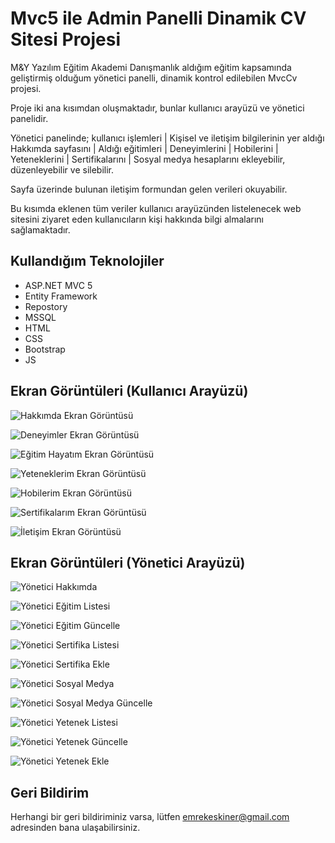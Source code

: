 # Mvc5 ile Admin Panelli Dinamik CV Sitesi Projesi


M&Y Yazılım Eğitim Akademi Danışmanlık aldığım eğitim kapsamında geliştirmiş olduğum yönetici panelli, dinamik kontrol edilebilen  MvcCv projesi.

Proje iki ana kısımdan oluşmaktadır, bunlar kullanıcı arayüzü ve yönetici panelidir. 

Yönetici panelinde; kullanıcı işlemleri | Kişisel ve iletişim bilgilerinin yer aldığı Hakkımda sayfasını | Aldığı eğitimleri | Deneyimlerini | Hobilerini | Yeteneklerini | Sertifikalarını | Sosyal medya hesaplarını ekleyebilir, düzenleyebilir ve silebilir.

 Sayfa üzerinde bulunan iletişim formundan gelen verileri okuyabilir. 

Bu kısımda eklenen tüm veriler kullanıcı arayüzünden listelenecek web sitesini ziyaret eden kullanıcıların kişi hakkında bilgi almalarını sağlamaktadır.

## Kullandığım Teknolojiler

- ASP.NET MVC 5
- Entity Framework
- Repostory
- MSSQL
- HTML 
- CSS 
- Bootstrap 
- JS


## Ekran Görüntüleri (Kullanıcı Arayüzü)

![Hakkımda Ekran Görüntüsü](https://github.com/emrekeskiner/MvcCV/blob/master/MvcCv/ekranGoruntuleri/AnaSayfa.png?raw=true)

![Deneyimler Ekran Görüntüsü](https://github.com/emrekeskiner/MvcCV/blob/master/MvcCv/ekranGoruntuleri/Deneyimler.png?raw=true)

![Eğitim Hayatım Ekran Görüntüsü](https://github.com/emrekeskiner/MvcCV/blob/master/MvcCv/ekranGoruntuleri/Egitim.png?raw=true)

![Yeteneklerim Ekran Görüntüsü](https://github.com/emrekeskiner/MvcCV/blob/master/MvcCv/ekranGoruntuleri/yeteneklerim.png?raw=true)

![Hobilerim Ekran Görüntüsü](https://github.com/emrekeskiner/MvcCV/blob/master/MvcCv/ekranGoruntuleri/hobilerim.png?raw=true)

![Sertifikalarım Ekran Görüntüsü](https://github.com/emrekeskiner/MvcCV/blob/master/MvcCv/ekranGoruntuleri/Sertifikalarim.png?raw=true)

![İletişim Ekran Görüntüsü](https://github.com/emrekeskiner/MvcCV/blob/master/MvcCv/ekranGoruntuleri/iletisim.png?raw=true)

## Ekran Görüntüleri (Yönetici Arayüzü)

![Yönetici Hakkımda](https://github.com/emrekeskiner/MvcCV/blob/master/MvcCv/ekranGoruntuleri/AdmHakkimda.png?raw=true)

![Yönetici Eğitim Listesi](https://github.com/emrekeskiner/MvcCV/blob/master/MvcCv/ekranGoruntuleri/AdmEgitimListesi.png?raw=true)

![Yönetici Eğitim Güncelle](https://github.com/emrekeskiner/MvcCV/blob/master/MvcCv/ekranGoruntuleri/AdmEgitimGuncelle.png?raw=true)

![Yönetici Sertifika Listesi](https://github.com/emrekeskiner/MvcCV/blob/master/MvcCv/ekranGoruntuleri/AdmSertifikaListesi.png?raw=true)

![Yönetici Sertifika Ekle](https://github.com/emrekeskiner/MvcCV/blob/master/MvcCv/ekranGoruntuleri/AdmSertifikaEkle.png?raw=true)

![Yönetici Sosyal Medya](https://github.com/emrekeskiner/MvcCV/blob/master/MvcCv/ekranGoruntuleri/AdmSosyalMedya.png?raw=true)

![Yönetici Sosyal Medya Güncelle](https://github.com/emrekeskiner/MvcCV/blob/master/MvcCv/ekranGoruntuleri/AdmSosyalMedyaGuncelle.png?raw=true)

![Yönetici Yetenek Listesi](https://github.com/emrekeskiner/MvcCV/blob/master/MvcCv/ekranGoruntuleri/AdmYetenekListesi.png?raw=true)

![Yönetici Yetenek Güncelle](https://github.com/emrekeskiner/MvcCV/blob/master/MvcCv/ekranGoruntuleri/AdmYetenekGuncelle.png?raw=true)

![Yönetici Yetenek Ekle](https://github.com/emrekeskiner/MvcCV/blob/master/MvcCv/ekranGoruntuleri/AdmYetenekekle.png?raw=true)


## Geri Bildirim

Herhangi bir geri bildiriminiz varsa, lütfen emrekeskiner@gmail.com adresinden bana ulaşabilirsiniz.
